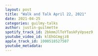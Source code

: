 ```yaml
---
layout: post
title: "Walk and Talk April 22, 2021"
date: 2021-04-25
categories: guilmy-talks
author: justin-guilmette
spotify_track_id: 2bkmmJlToYTaskFyVpsez9
youtube_video_id: klEhGCmgjz8
apple_track_id: 1000518527507
youtube_metadata: 
---
```

